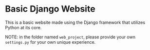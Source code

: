 # Basic Django Website
This is a basic website made using the Django framework that utilizes Python at its core.

NOTE: in the folder named `web_project`, please provide your own `settings.py` for your own unique experience.
